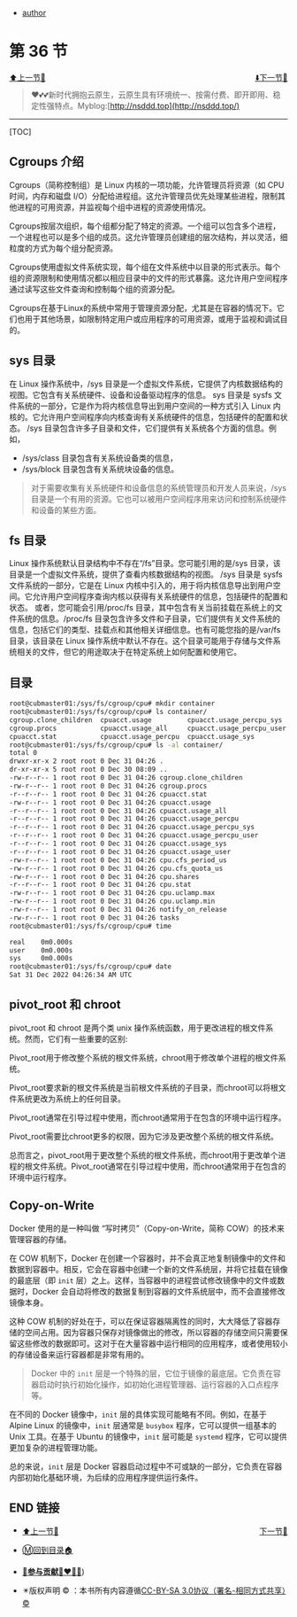 + [author](http://nsddd.top)

# 第 36 节

<div><a href = '35.md' style='float:left'>⬆️上一节🔗  </a><a href = '37.md' style='float: right'>  ⬇️下一节🔗</a></div>
<br>

> ❤️💕💕新时代拥抱云原生，云原生具有环境统一、按需付费、即开即用、稳定性强特点。Myblog:[http://nsddd.top](http://nsddd.top/)

---
[TOC]


## Cgroups 介绍

Cgroups（简称控制组）是 Linux 内核的一项功能，允许管理员将资源（如 CPU 时间，内存和磁盘 I/O）分配给进程组。这允许管理员优先处理某些进程，限制其他进程的可用资源，并监视每个组中进程的资源使用情况。

Cgroups按层次组织，每个组都分配了特定的资源。一个组可以包含多个进程，一个进程也可以是多个组的成员。这允许管理员创建组的层次结构，并以灵活，细粒度的方式为每个组分配资源。

Cgroups使用虚拟文件系统实现，每个组在文件系统中以目录的形式表示。每个组的资源限制和使用情况都以相应目录中的文件的形式暴露。这允许用户空间程序通过读写这些文件查询和控制每个组的资源分配。

Cgroups在基于Linux的系统中常用于管理资源分配，尤其是在容器的情况下。它们也用于其他场景，如限制特定用户或应用程序的可用资源，或用于监视和调试目的。


## sys 目录

在 Linux 操作系统中，/sys 目录是一个虚拟文件系统，它提供了内核数据结构的视图。它包含有关系统硬件、设备和设备驱动程序的信息。 
sys 目录是 sysfs 文件系统的一部分，它是作为将内核信息导出到用户空间的一种方式引入 Linux 内核的。它允许用户空间程序向内核查询有关系统硬件的信息，包括硬件的配置和状态。 
/sys 目录包含许多子目录和文件，它们提供有关系统各个方面的信息。例如，
+ /sys/class 目录包含有关系统设备类的信息，
+ /sys/block 目录包含有关系统块设备的信息。

> 对于需要收集有关系统硬件和设备信息的系统管理员和开发人员来说，/sys 目录是一个有用的资源。它也可以被用户空间程序用来访问和控制系统硬件和设备的某些方面。


## fs 目录

Linux 操作系统默认目录结构中不存在“/fs”目录。您可能引用的是/sys 目录，该目录是一个虚拟文件系统，提供了查看内核数据结构的视图。
/sys 目录是 sysfs 文件系统的一部分，它是在 Linux 内核中引入的，用于将内核信息导出到用户空间。它允许用户空间程序查询内核以获得有关系统硬件的信息，包括硬件的配置和状态。
或者，您可能会引用/proc/fs 目录，其中包含有关当前挂载在系统上的文件系统的信息。/proc/fs 目录包含许多文件和子目录，它们提供有关文件系统的信息，包括它们的类型、挂载点和其他相关详细信息。也有可能您指的是/var/fs 目录，该目录在 Linux 操作系统中默认不存在。这个目录可能用于存储与文件系统相关的文件，但它的用途取决于在特定系统上如何配置和使用它。


## 目录

```bash
root@cubmaster01:/sys/fs/cgroup/cpu# mkdir container
root@cubmaster01:/sys/fs/cgroup/cpu# ls container/
cgroup.clone_children  cpuacct.usage         cpuacct.usage_percpu_sys   cpuacct.usage_user  cpu.shares      cpu.uclamp.min
cgroup.procs           cpuacct.usage_all     cpuacct.usage_percpu_user  cpu.cfs_period_us   cpu.stat        notify_on_release
cpuacct.stat           cpuacct.usage_percpu  cpuacct.usage_sys          cpu.cfs_quota_us    cpu.uclamp.max  tasks
root@cubmaster01:/sys/fs/cgroup/cpu# ls -al container/
total 0
drwxr-xr-x 2 root root 0 Dec 31 04:26 .
dr-xr-xr-x 5 root root 0 Dec 30 08:09 ..
-rw-r--r-- 1 root root 0 Dec 31 04:26 cgroup.clone_children
-rw-r--r-- 1 root root 0 Dec 31 04:26 cgroup.procs
-r--r--r-- 1 root root 0 Dec 31 04:26 cpuacct.stat
-rw-r--r-- 1 root root 0 Dec 31 04:26 cpuacct.usage
-r--r--r-- 1 root root 0 Dec 31 04:26 cpuacct.usage_all
-r--r--r-- 1 root root 0 Dec 31 04:26 cpuacct.usage_percpu
-r--r--r-- 1 root root 0 Dec 31 04:26 cpuacct.usage_percpu_sys
-r--r--r-- 1 root root 0 Dec 31 04:26 cpuacct.usage_percpu_user
-r--r--r-- 1 root root 0 Dec 31 04:26 cpuacct.usage_sys
-r--r--r-- 1 root root 0 Dec 31 04:26 cpuacct.usage_user
-rw-r--r-- 1 root root 0 Dec 31 04:26 cpu.cfs_period_us
-rw-r--r-- 1 root root 0 Dec 31 04:26 cpu.cfs_quota_us
-rw-r--r-- 1 root root 0 Dec 31 04:26 cpu.shares
-r--r--r-- 1 root root 0 Dec 31 04:26 cpu.stat
-rw-r--r-- 1 root root 0 Dec 31 04:26 cpu.uclamp.max
-rw-r--r-- 1 root root 0 Dec 31 04:26 cpu.uclamp.min
-rw-r--r-- 1 root root 0 Dec 31 04:26 notify_on_release
-rw-r--r-- 1 root root 0 Dec 31 04:26 tasks
root@cubmaster01:/sys/fs/cgroup/cpu# time

real    0m0.000s
user    0m0.000s
sys     0m0.000s
root@cubmaster01:/sys/fs/cgroup/cpu# date
Sat 31 Dec 2022 04:26:34 AM UTC
```


## pivot_root 和 chroot 

pivot_root 和 chroot 是两个类 unix 操作系统函数，用于更改进程的根文件系统。然而，它们有一些重要的区别:

Pivot_root用于修改整个系统的根文件系统，chroot用于修改单个进程的根文件系统。

Pivot_root要求新的根文件系统是当前根文件系统的子目录，而chroot可以将根文件系统更改为系统上的任何目录。

Pivot_root通常在引导过程中使用，而chroot通常用于在包含的环境中运行程序。

Pivot_root需要比chroot更多的权限，因为它涉及更改整个系统的根文件系统。

总而言之，pivot_root用于更改整个系统的根文件系统，而chroot用于更改单个进程的根文件系统。Pivot_root通常在引导过程中使用，而chroot通常用于在包含的环境中运行程序。


## Copy-on-Write

Docker 使用的是一种叫做 “写时拷贝”（Copy-on-Write，简称 COW）的技术来管理容器的存储。

在 COW 机制下，Docker 在创建一个容器时，并不会真正地复制镜像中的文件和数据到容器中。相反，它会在容器中创建一个新的文件系统层，并将它挂载在镜像的最底层（即 `init` 层）之上。这样，当容器中的进程尝试修改镜像中的文件或数据时，Docker 会自动将修改的数据复制到容器的文件系统层中，而不会直接修改镜像本身。

这种 COW 机制的好处在于，可以在保证容器隔离性的同时，大大降低了容器存储的空间占用。因为容器只保存对镜像做出的修改，所以容器的存储空间只需要保留这些修改的数据即可。这对于在大量容器中运行相同的应用程序，或者使用较小的存储设备来运行容器都是非常有用的。

> Docker 中的 `init` 层是一个特殊的层，它位于镜像的最底层。它负责在容器启动时执行初始化操作，如初始化进程管理器、运行容器的入口点程序等。

在不同的 Docker 镜像中，`init` 层的具体实现可能略有不同。例如，在基于 Alpine Linux 的镜像中，`init` 层通常是 `busybox` 程序，它可以提供一组基本的 Unix 工具。在基于 Ubuntu 的镜像中，`init` 层可能是 `systemd` 程序，它可以提供更加复杂的进程管理功能。

总的来说，`init` 层是 Docker 容器启动过程中不可或缺的一部分，它负责在容器内部初始化基础环境，为后续的应用程序提供运行条件。


## END 链接
<ul><li><div><a href = '35.md' style='float:left'>⬆️上一节🔗  </a><a href = '37.md' style='float: right'>  ️下一节🔗</a></div></li></ul>

+ [Ⓜ️回到目录🏠](../README.md)

+ [**🫵参与贡献💞❤️‍🔥💖**](https://nsddd.top/archives/contributors))

+ ✴️版权声明 &copy; ：本书所有内容遵循[CC-BY-SA 3.0协议（署名-相同方式共享）&copy;](http://zh.wikipedia.org/wiki/Wikipedia:CC-by-sa-3.0协议文本) 
